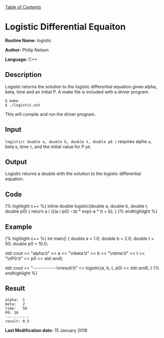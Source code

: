 <a href="https://philipnelson5.github.io/class-projects/MATH5620_NumericalSolutionsOfDifferentialEquations/SoftwareManual"> Table of Contents </a>
# Logistic Differential Equaiton

**Routine Name:** logistic

**Author:** Philip Nelson

**Language:** C++

## Description

Logistic returns the solution to the logistic differential equation given alpha, beta, time and an initial P. A make file is included with a driver program.

```
$ make
$ ./logistic.out
```

This will compile and run the driver program.

## Input

`logistic( double a, double b, double t, double p0 )` requires alpha `a`, beta `b`, time `t`, and the initial value for P `p0`.

## Output

Logistic returns a double with the solution to the logistic differential equation.

## Code
{% highlight c++ %}
inline double logistic(double a, double b, double t, double p0)
{
  return a / (((a / p0) - b) * exp(-a * t) + b);
}
{% endhighlight %}

## Example
{% highlight c++ %}
int main()
{
  double a = 1.0;
  double b = 2.0;
  double t = 50;
  double p0 = 10.0;

  std::cout << "alpha:\t" << a << "\nbeta:\t" << b << "\ntime:\t" << t << "\nP0:\t" << p0 << std::endl;

  std::cout << "------------\nresult:\t" << logistic(a, b, t, p0) << std::endl;
}
{% endhighlight %}

## Result
```
alpha:	1
beta:	2
time:	50
P0:	10
-----------
result:	0.5
```

**Last Modification date:** 15 January 2018

